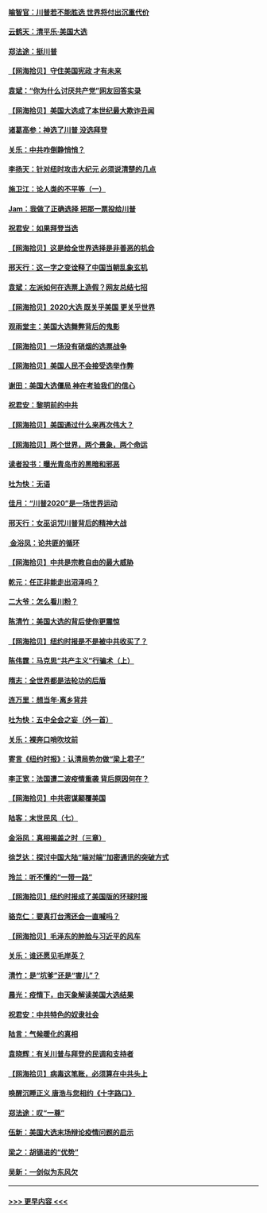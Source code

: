 #### [喻智官：川普若不能胜选 世界将付出沉重代价](../pages/nsc993/n12541352.md?t=11120202) 
#### [云鹤天：清平乐‧美国大选](../pages/nsc993/n12540916.md?t=11120202) 
#### [郑法途：挺川普](../pages/nsc993/n12540898.md?t=11120202) 
#### [【网海拾贝】守住美国宪政 才有未来](../pages/nsc993/n12540423.md?t=11120202) 
#### [袁斌：“你为什么讨厌共产党”网友回答实录](../pages/nsc993/n12540208.md?t=11120202) 
#### [【网海拾贝】美国大选成了本世纪最大欺诈丑闻](../pages/nsc993/n12538029.md?t=11120202) 
#### [诸葛高参：神选了川普 没选拜登](../pages/nsc993/n12537664.md?t=11120202) 
#### [关乐：中共咋倒静悄悄？](../pages/nsc993/n12537615.md?t=11120202) 
#### [李扬天：针对纽时攻击大纪元 必须说清楚的几点](../pages/nsc993/n12536001.md?t=11120202) 
#### [施卫江：论人类的不平等（一）](../pages/nsc993/n12535700.md?t=11120202) 
#### [Jam：我做了正确选择 把那一票投给川普](../pages/nsc993/n12535743.md?t=11120202) 
#### [祝君安：如果拜登当选](../pages/nsc993/n12535726.md?t=11120202) 
#### [【网海拾贝】这是给全世界选择是非善恶的机会](../pages/nsc993/n12535061.md?t=11120202) 
#### [邢天行：这一字之变诠释了中国当朝乱象玄机](../pages/nsc993/n12533446.md?t=11120202) 
#### [袁斌：左派如何在选票上造假？网友总结七招](../pages/nsc993/n12533180.md?t=11120202) 
#### [【网海拾贝】2020大选 既关乎美国 更关乎世界](../pages/nsc993/n12533161.md?t=11120202) 
#### [观雨堂主：美国大选舞弊背后的鬼影](../pages/nsc993/n12533153.md?t=11120202) 
#### [【网海拾贝】一场没有硝烟的选票战争](../pages/nsc993/n12531883.md?t=11120202) 
#### [【网海拾贝】美国人民不会接受选举作弊](../pages/nsc993/n12528850.md?t=11120202) 
#### [谢田：美国大选僵局 神在考验我们的信心](../pages/nsc993/n12527932.md?t=11120202) 
#### [祝君安：黎明前的中共](../pages/nsc993/n12524071.md?t=11120202) 
#### [【网海拾贝】美国通过什么来再次伟大？](../pages/nsc993/n12523844.md?t=11120202) 
#### [【网海拾贝】两个世界，两个景象，两个命运](../pages/nsc993/n12521419.md?t=11120202) 
#### [读者投书：曝光青岛市的黑暗和邪恶](../pages/nsc993/n12520988.md?t=11120202) 
#### [吐为快：无语](../pages/nsc993/n12518588.md?t=11120202) 
#### [佳月：“川普2020”是一场世界运动](../pages/nsc993/n12518581.md?t=11120202) 
#### [邢天行：女巫诅咒川普背后的精神大战](../pages/nsc993/n12517257.md?t=11120202) 
#### [ 金浴凤：论共匪的循环](../pages/nsc993/n12517133.md?t=11120202) 
#### [【网海拾贝】中共是宗教自由的最大威胁](../pages/nsc993/n12516879.md?t=11120202) 
#### [乾元：任正非能走出沼泽吗？](../pages/nsc993/n12515831.md?t=11120202) 
#### [二大爷：怎么看川粉？](../pages/nsc993/n12515820.md?t=11120202) 
#### [陈清竹：美国大选的背后使你更震惊](../pages/nsc993/n12515589.md?t=11120202) 
#### [【网海拾贝】纽约时报是不是被中共收买了？](../pages/nsc993/n12515122.md?t=11120202) 
#### [陈伟霆：马克思“共产主义”行骗术（上）](../pages/nsc993/n12510217.md?t=11120202) 
#### [隋志：全世界都是法轮功的后盾](../pages/nsc993/n12510636.md?t=11120202) 
#### [连万里：想当年‧离乡背井](../pages/nsc993/n12510623.md?t=11120202) 
#### [吐为快：五中全会之妄（外一首）](../pages/nsc993/n12510470.md?t=11120202) 
#### [关乐：裸奔口哨吹坟前](../pages/nsc993/n12510403.md?t=11120202) 
#### [寄言《纽约时报》：认清局势勿做“梁上君子”](../pages/nsc993/n12510042.md?t=11120202) 
#### [李正宽：法国遭二波疫情重袭 背后原因何在？](../pages/nsc993/n12509971.md?t=11120202) 
#### [【网海拾贝】中共密谋颠覆美国](../pages/nsc993/n12509816.md?t=11120202) 
#### [陆客：末世民风（七）](../pages/nsc993/n12507822.md?t=11120202) 
#### [金浴凤：真相揭盖之时（三章）](../pages/nsc993/n12507804.md?t=11120202) 
#### [徐芝达：探讨中国大陆“端对端”加密通讯的突破方式](../pages/nsc993/n12507682.md?t=11120202) 
#### [玲兰：听不懂的“一带一路”](../pages/nsc993/n12507669.md?t=11120202) 
#### [【网海拾贝】纽约时报成了美国版的环球时报](../pages/nsc993/n12507053.md?t=11120202) 
#### [骆克仁：要真打台湾还会一直喊吗？](../pages/nsc993/n12506843.md?t=11120202) 
#### [【网海拾贝】毛泽东的肿脸与习近平的风车](../pages/nsc993/n12504537.md?t=11120202) 
#### [关乐：谁还愿见毛岸英？](../pages/nsc993/n12503866.md?t=11120202) 
#### [清竹：是“坑爹”还是“害儿”？](../pages/nsc993/n12503034.md?t=11120202) 
#### [晨光：疫情下，由天象解读美国大选结果](../pages/nsc993/n12502536.md?t=11120202) 
#### [祝君安：中共特色的奴隶社会](../pages/nsc993/n12501529.md?t=11120202) 
#### [陆言：气候暖化的真相](../pages/nsc993/n12501183.md?t=11120202) 
#### [袁晓辉：有关川普与拜登的民调和支持者](../pages/nsc993/n12500433.md?t=11120202) 
#### [【网海拾贝】病毒这笔账，必须算在中共头上](../pages/nsc993/n12500320.md?t=11120202) 
#### [唤醒沉睡正义 唐浩与您相约《十字路口》](../pages/nsc993/n12497980.md?t=11120202) 
#### [郑法途：叹“一尊”](../pages/nsc993/n12498837.md?t=11120202) 
#### [伍新：美国大选末场辩论疫情问题的启示](../pages/nsc993/n12498829.md?t=11120202) 
#### [梁之：胡锡进的“优势”](../pages/nsc993/n12498780.md?t=11120202) 
#### [吴新：一剑似为东风欠](../pages/nsc993/n12498772.md?t=11120202) 

----
#### [ >>> 更早内容 <<< ](../indexes/nsc993-earlier.md)
